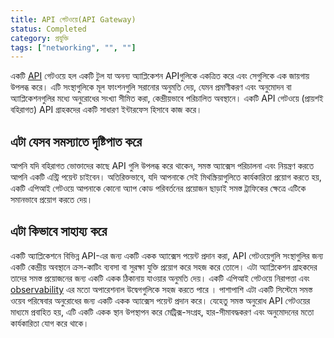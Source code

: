 ```yaml
---
title: API গেটওয়ে(API Gateway)
status: Completed
category: প্রযুক্তি
tags: ["networking", "", ""]
---
```


একটি [API](/bn/application-programming-interface/) গেটওয়ে হল একটি টুল যা
অনন্য অ্যাপ্লিকেশন APIগুলিকে একত্রিত করে এবং সেগুলিকে এক জায়গায় উপলব্ধ করে।
এটি সংস্থাগুলিকে মূল ফাংশনগুলি সরানোর অনুমতি দেয়,
যেমন প্রমাণীকরণ এবং অনুমোদন বা অ্যাপ্লিকেশনগুলির মধ্যে অনুরোধের সংখ্যা সীমিত করা,
কেন্দ্রীয়ভাবে পরিচালিত অবস্থানে।
একটি API গেটওয়ে (প্রায়শই বহিরাগত) API গ্রাহকদের একটি সাধারণ ইন্টারফেস হিসাবে কাজ করে।

## এটা যেসব সমস্যাতে দৃষ্টিপাত করে

আপনি যদি বহিরাগত ভোক্তাদের কাছে API গুলি উপলব্ধ করে থাকেন,
সমস্ত অ্যাক্সেস পরিচালনা এবং নিয়ন্ত্রণ করতে আপনি একটি এন্ট্রি পয়েন্ট চাইবেন।
অতিরিক্তভাবে, যদি আপনাকে সেই মিথস্ক্রিয়াগুলিতে কার্যকারিতা প্রয়োগ করতে হয়,
একটি এপিআই গেটওয়ে আপনাকে কোনো অ্যাপ কোড পরিবর্তনের প্রয়োজন ছাড়াই সমস্ত ট্রাফিকের ক্ষেত্রে এটিকে সমানভাবে প্রয়োগ করতে দেয়।

## এটা কিভাবে সাহায্য করে

একটি অ্যাপ্লিকেশনে বিভিন্ন API-এর জন্য একটি একক অ্যাক্সেস পয়েন্ট প্রদান করা,
API গেটওয়েগুলি সংস্থাগুলির জন্য একটি কেন্দ্রীয় অবস্থানে ক্রস-কাটিং ব্যবসা বা সুরক্ষা যুক্তি প্রয়োগ করে সহজ করে তোলে।
 এটা অ্যাপ্লিকেশন গ্রাহকদের তাদের সমস্ত প্রয়োজনের জন্য একটি একক ঠিকানায় যাওয়ার অনুমতি দেয়।
একটি এপিআই গেটওয়ে নিরাপত্তা এবং [observability](/bn/observability/)  এর মতো অপারেশনাল উদ্বেগগুলিকে সহজ করতে পারে ।
পাশাপাশি এটা একটি সিস্টেমে সমস্ত ওয়েব পরিষেবার অনুরোধের জন্য একটি একক অ্যাক্সেস পয়েন্ট প্রদান করে।
যেহেতু সমস্ত অনুরোধ API গেটওয়ের মাধ্যমে প্রবাহিত হয়, এটি একটি একক স্থান উপস্থাপন করে
মেট্রিক্স-সংগ্রহ, হার-সীমাবদ্ধকরণ এবং অনুমোদনের মতো কার্যকারিতা যোগ করে থাকে।
